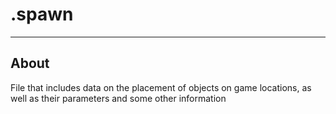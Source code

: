 # .spawn

___

## About

File that includes data on the placement of objects on game locations, as well as their parameters and some other information
